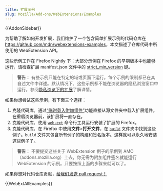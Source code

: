 ```yaml
---
title: 扩展示例
slug: Mozilla/Add-ons/WebExtensions/Examples
---
```


{{AddonSidebar}}

为帮助了解如何开发扩展，我们维护了一个包含简单扩展示例的代码仓库在 <https://github.com/mdn/webextensions-examples>。本文描述了仓库代码中所使用的 WebExtension API。

这些示例工作在 Firefox Nightly 下：大部分示例在 Firefox 的早期版本中也能够运行，请检查扩展 manifest.json 文件中的 [strict_min_version](/zh-CN/docs/Mozilla/Add-ons/WebExtensions/manifest.json/browser_specific_settings) 键。

> **警告：** 有些示例只能在特定的域或页面下运行。每个示例的限制都已在其自述文件中详述。默认情况下，这些示例都不能在浏览器的隐私浏览窗口中运行，参阅[隐私浏览下的扩展](https://support.mozilla.org/zh-CN/kb/隐私浏览窗口中的扩展#w_zai-yin-si-chuang-kou-zhong-kai-qi-huo-guan-bi-kuo-zhan)了解详情。

如果你想尝试这些示例，有下面三个选择：

1. 克隆代码库，通过[“临时载入附加组件”](https://extensionworkshop.com/documentation/develop/temporary-installation-in-firefox/)功能直接从源文件夹中载入扩展组件。在重启浏览器前，该扩展将一直存在。
2. 克隆代码库，使用 [`web-ext`](https://extensionworkshop.com/documentation/develop/getting-started-with-web-ext/) 命令行工具运行安装了扩展的 Firefox。
3. 克隆代码库，在 Firefox 中使用**文件**>**打开文件**，在 [`build`](https://github.com/mdn/webextensions-examples/tree/main/build) 文件夹中找到这些例子。`build` 文件夹包含所有例子的构建和签名版本。这样就可以永久地安装这些例子了。

> **警告：** 不要提交这些关于 WebExtension 例子的示例到 AMO（addons.mozilla.org）上去，你无需为附加组件签名就能运行 WebExtension 的示例。只要按照上面的步骤来就可以了。

如果你想对代码仓库贡献，[给我们发送 pull request！](https://github.com/mdn/webextensions-examples/blob/main/CONTRIBUTING.md)

{{WebExtAllExamples}}
